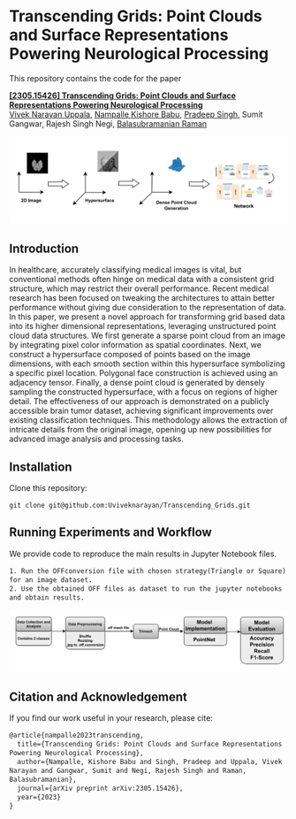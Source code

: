 # Transcending Grids: Point Clouds and Surface Representations Powering Neurological Processing
This repository contains the code for the paper

**[[2305.15426] Transcending Grids: Point Clouds and Surface Representations Powering Neurological Processing][1]**  
[Vivek Narayan Uppala][vu], [Nampalle Kishore Babu][nkb], [Pradeep Singh][ps], Sumit Gangwar, Rajesh Singh Negi, [Balasubramanian Raman][br] 

<div align="center">
  <img src="images/overall_archi.png" width="1000px" />
</div>

## Introduction
In healthcare, accurately classifying medical images is vital, but conventional methods often hinge on medical data with a consistent grid structure, which may restrict their overall performance. Recent medical research has been focused on tweaking the architectures to attain better performance without giving due consideration to the representation of data. In this paper, we present a novel approach for transforming grid based data into its higher dimensional representations, leveraging unstructured point cloud data structures. We first generate a sparse point cloud from an image by integrating pixel color information as spatial coordinates. Next, we construct a hypersurface composed of points based on the image dimensions, with each smooth section within this hypersurface symbolizing a specific pixel location. Polygonal face construction is achieved using an adjacency tensor. Finally, a dense point cloud is generated by densely sampling the constructed hypersurface, with a focus on regions of higher detail. The effectiveness of our approach is demonstrated on a publicly accessible brain tumor dataset, achieving significant improvements over existing classification techniques. This methodology allows the extraction of intricate details from the original image, opening up new possibilities for advanced image analysis and processing tasks.

## Installation
Clone this repository:
```
git clone git@github.com:Uviveknarayan/Transcending_Grids.git
```

## Running Experiments and Workflow
We provide code to reproduce the main results in Jupyter Notebook files.
```
1. Run the OFFconversion file with chosen strategy(Triangle or Square) for an image dataset.
2. Use the obtained OFF files as dataset to run the jupyter notebooks and obtain results.
```
<div align="center">
  <img src="images/PointNetOverallArchitecture.png" width="1000px" />
</div>

## Citation and Acknowledgement
If you find our work useful in your research, please cite:

```
@article{nampalle2023transcending,
  title={Transcending Grids: Point Clouds and Surface Representations Powering Neurological Processing},
  author={Nampalle, Kishore Babu and Singh, Pradeep and Uppala, Vivek Narayan and Gangwar, Sumit and Negi, Rajesh Singh and Raman, Balasubramanian},
  journal={arXiv preprint arXiv:2305.15426},
  year={2023}
}
```


[1]: https://arxiv.org/abs/2305.15426
[vu]: https://scholar.google.com/citations?user=x-eWnIoAAAAJ
[nkb]: https://scholar.google.com/citations?hl=en&user=VUdmmBAAAAAJ
[ps]: https://scholar.google.com/citations?hl=en&user=aX8yaSQAAAAJ
[br]: https://scholar.google.com/citations?hl=en&user=QU2O6JMAAAAJ 

